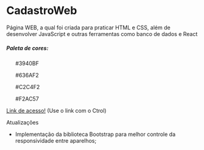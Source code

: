 ﻿# CadastroWeb
<p>Página WEB, a qual foi criada para praticar HTML e  CSS, além de desenvolver JavaScript e outras ferramentas como banco de dados e React</p>


##### Paleta de cores:

<ul>
<p color="#3940BF">#3940BF</p>
<p color="#636AF2">#636AF2</p>
<p color="#C2C4F2">#C2C4F2</p>
<p color="#F2AC57">#F2AC57</p>
</ul>

[Link de acesso!](https://giovannibandeira.github.io/CadastroWeb/) (Use o link com o Ctrol)

Atualizações

  - Implementação da biblioteca Bootstrap para melhor controle da responsividade entre aparelhos;
